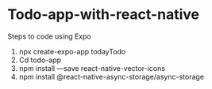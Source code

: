 # Todo-app-with-react-native

Steps to code using Expo

1. npx create-expo-app todayTodo
2. Cd todo-app
3. npm install —save react-native-vector-icons
4. npm install @react-native-async-storage/async-storage
